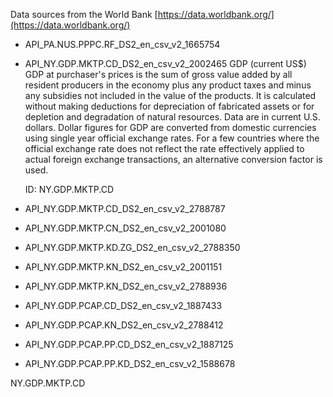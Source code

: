 Data sources from the World Bank [https://data.worldbank.org/](https://data.worldbank.org/)

* API_PA.NUS.PPPC.RF_DS2_en_csv_v2_1665754
  
* API_NY.GDP.MKTP.CD_DS2_en_csv_v2_2002465
  GDP (current US$)
  GDP at purchaser's prices is the sum of gross value added by all resident producers in the economy plus any product taxes and minus any subsidies not included in the value of the products. It is calculated without making deductions for depreciation of fabricated assets or for depletion and degradation of natural resources. Data are in current U.S. dollars. Dollar figures for GDP are converted from domestic currencies using single year official exchange rates. For a few countries where the official exchange rate does not reflect the rate effectively applied to actual foreign exchange transactions, an alternative conversion factor is used.
  
  ID: NY.GDP.MKTP.CD
* API_NY.GDP.MKTP.CD_DS2_en_csv_v2_2788787
* API_NY.GDP.MKTP.CN_DS2_en_csv_v2_2001080
* API_NY.GDP.MKTP.KD.ZG_DS2_en_csv_v2_2788350
* API_NY.GDP.MKTP.KN_DS2_en_csv_v2_2001151
* API_NY.GDP.MKTP.KN_DS2_en_csv_v2_2788936
* API_NY.GDP.PCAP.CD_DS2_en_csv_v2_1887433
* API_NY.GDP.PCAP.KN_DS2_en_csv_v2_2788412
* API_NY.GDP.PCAP.PP.CD_DS2_en_csv_v2_1887125
* API_NY.GDP.PCAP.PP.KD_DS2_en_csv_v2_1588678


NY.GDP.MKTP.CD
